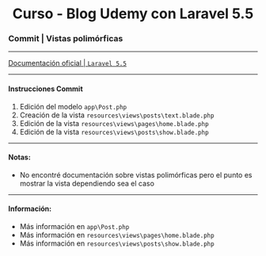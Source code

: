 
<!-- title -->
<h1 align="center">Curso - Blog Udemy con Laravel 5.5</h1>
<!-- end title -->

<!-- commit name -->
### Commit | __Vistas polimórficas__
<!-- end commit name -->

- - - - - - - - - - - - - - - - - - - - - - - - - - - - - -

<!-- official documentation -->
[Documentación oficial | `Laravel 5.5` ](https://laravel.com/docs/5.5/)
<!-- end official documentation -->

- - - - - - - - - - - - - - - - - - - - - - - - - - - - - -

<!-- commit instructions -->
#### Instrucciones Commit
1. Edición del modelo `app\Post.php`
2. Creación de la vista `resources\views\posts\text.blade.php`
3. Edición de la vista `resources\views\pages\home.blade.php`
4. Edición de la vista `resources\views\posts\show.blade.php`
<!-- end commit instructions -->

- - - - - - - - - - - - - - - - - - - - - - - - - - - - - -

<!-- notes -->
#### Notas:
- No encontré documentación sobre vistas polimórficas pero el punto es mostrar la vista dependiendo sea el caso
<!-- end notes -->

- - - - - - - - - - - - - - - - - - - - - - - - - - - - - -

<!-- information -->
#### Información:
- Más información en `app\Post.php`
- Más información en `resources\views\pages\home.blade.php`
- Más información en `resources\views\posts\show.blade.php`
<!-- end information -->